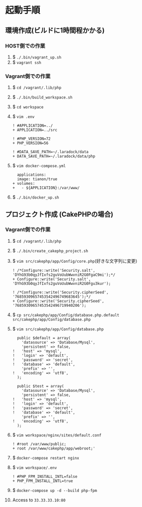 # 起動手順

## 環境作成(ビルドに1時間程かかる)

### HOST側での作業
1. $ `./.bin/vagrant_up.sh`
1. $ `vagrant ssh`

### Vagrant側での作業
1. $ `cd /vagrant/.lib/php`
1. $ `./.bin/build_workspace.sh`
1. $ `cd workspace`
1. $ `vim .env`

    ```
    ! #APPLICATION=../
    + APPLICATION=../src

    ! #PHP_VERSION=72
    + PHP_VERSION=56

    ! #DATA_SAVE_PATH=~/.laradock/data
    + DATA_SAVE_PATH=~/.laradock/data/php
    ```
1. $ `vim docker-compose.yml`

    ```
      applications:
      image: tianon/true
    + volumes:
    +   - ${APPLICATION}:/var/www/
    ```
1. $ `./.bin/docker_up.sh`

## プロジェクト作成 (CakePHPの場合)

### Vagrant側での作業
1. $ `cd /vagrant/.lib/php`
1. $ `./.bin/create_cakephp_project.sh`
1. $ `vim src/cakephp/app/Config/core.php`(好きな文字列に変更)

    ```
    ! /*Configure::write('Security.salt', 'DYhG93b0qyJfIxfs2guVoUubWwvniR2G0FgaC9mi');*/
    + Configure::write('Security.salt', 'DYhG93b0qyJfIxfs2guVoUubWwvniR2G0Fgu3kur');

    ! /*Configure::write('Security.cipherSeed', '76859309657453542496749683645');*/
    + Configure::write('Security.cipherSeed', '76859309657453542496719940206');
    ```
1. $ `cp src/cakephp/app/Config/database.php.default src/cakephp/app/Config/database.php`
1. $ `vim src/cakephp/app/Config/database.php`

    ```
      public $default = array(
        'datasource' => 'Database/Mysql',
        'persistent' => false,
    !   'host' => 'mysql',
    !   'login' => 'default',
    !   'password' => 'secret',
    !   'database' => 'default',
        'prefix' => '', 
    !   'encoding' => 'utf8',
      );

      public $test = array(
        'datasource' => 'Database/Mysql',
        'persistent' => false,
    !   'host' => 'mysql',
    !   'login' => 'default',
    !   'password' => 'secret',
    !   'database' => 'default',
        'prefix' => '', 
    !   'encoding' => 'utf8',
      );
    ```
1. $ `vim workspace/nginx/sites/default.conf`

    ```
    ! #root /var/www/public;
    + root /var/www/cakephp/app/webroot;'
    ```
1. $ `docker-compose restart nginx`
1. $ `vim workspace/.env`

    ```
    ! #PHP_FPM_INSTALL_INTL=false
    + PHP_FPM_INSTALL_INTL=true
    ```
1. $ `docker-compose up -d --build php-fpm`
1. Access to `33.33.33.10:80`
